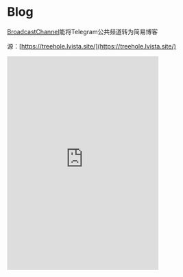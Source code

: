 # Blog

[BroadcastChannel](https://github.com/ccbikai/BroadcastChannel)能将Telegram公共频道转为简易博客

源：[https://treehole.lvista.site/](https://treehole.lvista.site/)
<iframe src="https://treehole.lvista.site/" width="70%" height="500px" style="border: none;"></iframe>

